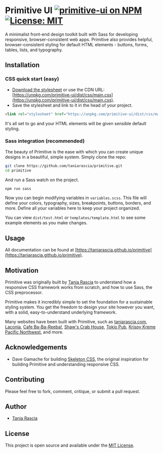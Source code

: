 # Primitive UI [![primitive-ui on NPM](https://img.shields.io/npm/v/primitive-ui.svg?color=red&label=primitive-ui)](https://www.npmjs.com/package/snekjs) [![License: MIT](https://img.shields.io/badge/License-MIT-blue.svg)](https://opensource.org/licenses/MIT)

A minimalist front-end design toolkit built with Sass for developing responsive, browser-consistent web apps. Primitive also provides helpful, browser-consistent styling for default HTML elements - buttons, forms, tables, lists, and typography.

## Installation

### CSS quick start (easy)

- [Download the stylesheet](https://taniarascia.github.io/primitive/css/main.css) or use the CDN URL: [https://unpkg.com/primitive-ui/dist/css/main.css](https://unpkg.com/primitive-ui/dist/css/main.css).
- Save the stylesheet and link to it in the head of your project.

```html
<link rel="stylesheet" href="https://unpkg.com/primitive-ui/dist/css/main.css">
```

It's all set to go and your HTML elements will be given sensible default styling.

### Sass integration (recommended)

The beauty of Primitive is the ease with which you can create unique designs in a beautiful, simple system. Simply clone the repo:

```bash
git clone https://github.com/taniarascia/primitive.git
cd primitive
```

And run a Sass watch on the project.

```bash
npm run sass
```

Now you can begin modifying variables in `variables.scss`. This file will define your colors, typography, sizes, breakpoints, buttons, borders, and more. Define all your variables here to keep your project organized. 

You can view `dist/test.html` or `templates/template.html` to see some example elements as you make changes.

## Usage

All documentation can be found at [https://taniarascia.github.io/primitive](https://taniarascia.github.io/primitive).

## Motivation

Primitive was originally built by [Tania Rascia](https://www.taniarascia.com) to understand how a responsive CSS framework works from scratch, and how to use Sass, the CSS preprocessor. 

Primitive makes it incredibly simple to set the foundation for a sustainable styling system. You get the freedom to design your site however you want, with a solid, easy-to-understand underlying framework.

Many websites have been built with Primitive, such as [taniarascia.com](https://www.taniarascia.com), [Laconia](https://laconia.site), [Cafe Ba-Ba-Reeba!](http://cafebabareeba.com/), [Shaw's Crab House](http://shawscrabhouse.com), [Tokio Pub](http://tokiopub.com/), [Krispy Kreme Pacific Northwest](http://krispykremepacificnw.com/), and more.

## Acknowledgements

- Dave Gamache for building [Skeleton CSS](http://getskeleton.com/), the original inspiration for building Primitive and understanding responsive CSS.

## Contributing

Please feel free to fork, comment, critique, or submit a pull request.

## Author

- [Tania Rascia](https://www.taniarascia.com)

## License

This project is open source and available under the [MIT License](LICENSE.md).
